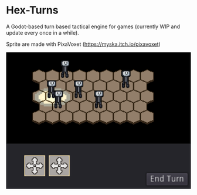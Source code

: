 # Hex-Turns
A Godot-based turn based tactical engine for games (currently WIP and update every once in a while). 

Sprite are made with PixaVoxet (https://myska.itch.io/pixavoxet)

![alt text](https://github.com/Hairic95/Hex-Turns/blob/master/screenshot%20of%20my%20prototype%20-%20Imgur.png)
